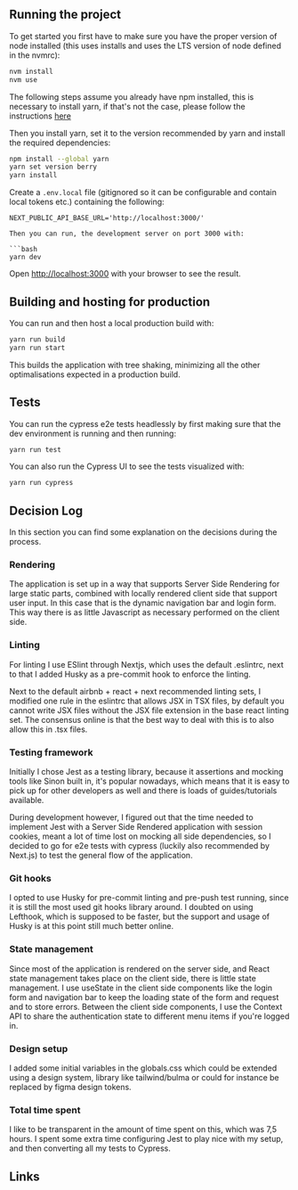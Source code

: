 ## Running the project

To get started you first have to make sure you have the proper version of node installed (this uses installs and uses the LTS version of node defined in the nvmrc):

```bash
nvm install
nvm use
```

The following steps assume you already have npm installed, this is necessary to install yarn, if that's not the case, please follow the instructions [here](https://docs.npmjs.com/downloading-and-installing-node-js-and-npm)

Then you install yarn, set it to the version recommended by yarn and install the required dependencies:

```bash
npm install --global yarn
yarn set version berry
yarn install
```

Create a `.env.local` file (gitignored so it can be configurable and contain local tokens etc.) containing the following:

```
NEXT_PUBLIC_API_BASE_URL='http://localhost:3000/'

Then you can run, the development server on port 3000 with:

```bash
yarn dev
```

Open [http://localhost:3000](http://localhost:3000) with your browser to see the result.

## Building and hosting for production

You can run and then host a local production build with:

```bash
yarn run build
yarn run start
```

This builds the application with tree shaking, minimizing all the other optimalisations expected in a production build.

## Tests

You can run the cypress e2e tests headlessly by first making sure that the dev environment is running and then running:

```bash
yarn run test
```

You can also run the Cypress UI to see the tests visualized with:

```bash
yarn run cypress
```

## Decision Log

In this section you can find some explanation on the decisions during the process.

### Rendering

The application is set up in a way that supports Server Side Rendering for large static parts, combined with locally rendered client side that support user input. In this case that is the dynamic navigation bar and login form. This way there is as little Javascript as necessary performed on the client side.

### Linting

For linting I use ESlint through Nextjs, which uses the default .eslintrc, next to that I added Husky as a pre-commit hook to enforce the linting.

Next to the default airbnb + react + next recommended linting sets, I modified one rule in the eslintrc that allows JSX in TSX files, by default you cannot write JSX files without the JSX file extension in the base react linting set. The consensus online is that the best way to deal with this is to also allow this in .tsx files.

### Testing framework

Initially I chose Jest as a testing library, because it assertions and mocking tools like Sinon built in, it's popular nowadays, which means that it is easy to pick up for other developers as well and there is loads of guides/tutorials available.

During development however, I figured out that the time needed to implement Jest with a Server Side Rendered application with session cookies, meant a lot of time lost on mocking all side dependencies, so I decided to go for e2e tests with cypress (luckily also recommended by Next.js) to test the general flow of the application.

### Git hooks

I opted to use Husky for pre-commit linting and pre-push test running, since it is still the most used git hooks library around. I doubted on using Lefthook, which is supposed to be faster, but the support and usage of Husky is at this point still much better online.

### State management

Since most of the application is rendered on the server side, and React state management takes place on the client side, there is little state management. I use useState in the client side components like the login form and navigation bar to keep the loading state of the form and request and to store errors. Between the client side components, I use the Context API to share the authentication state to different menu items if you're logged in.

### Design setup

I added some initial variables in the globals.css which could be extended using a design system, library like tailwind/bulma or could for instance be replaced by figma design tokens.

### Total time spent

I like to be transparent in the amount of time spent on this, which was 7,5 hours. I spent some extra time configuring Jest to play nice with my setup, and then converting all my tests to Cypress.

## Links

